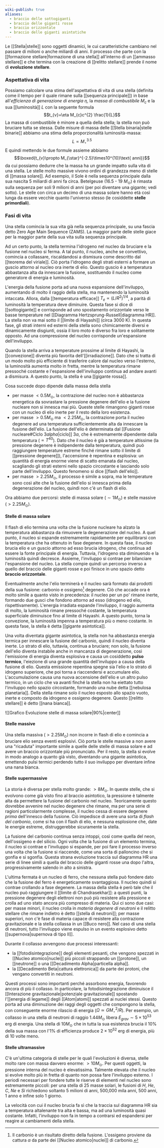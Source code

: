 ```yaml
---
wiki-publish: true
aliases:
  - braccio delle sottogiganti
  - braccio delle giganti rosse
  - braccio orizzontale
  - braccio delle giganti asintotiche
---
```

Le [[Stella|stelle]] sono oggetti dinamici, le cui caratteristiche cambiano nel passare di milioni o anche miliardi di anni. Il processo che parte con la [[formazione stellare|formazione di una stella]] all'interno di un [[ammasso stellare]] e che termina con la creazione di [[relitto stellare]] prende il nome di **evoluzione stellare**.
### Aspettativa di vita
Possiamo calcolare una stima dell'aspettativa di vita di una stella (definita come il tempo per il quale rimane sulla [[sequenza principale]]) in base all'*efficienza di generazione di energia* $\eta$, la *massa di combustibile* $M_{c}$ e la sua [[luminosità]] $L$ con la seguente formula
$$t_{v}=\eta M_{c}c^{2} \frac{1}{L}$$
La massa di combustibile è minore a quella della stella; la stella non può bruciare tutta se stessa. Dalle misure di massa delle [[Stella binaria|stelle binarie]] abbiamo una stima della proporzionalità luminosità-massa:
$$L\propto M_{\star}^{3.5}$$
E quindi mettendo le due formule assieme abbiamo
$$\boxed{t_{v}\propto M_{\star}^{-2.5}\times10^{10}\text{ anni}}$$
da cui possiamo dedurre che la massa ha un grande impatto sulla vita di una stella. Le stelle molto massive vivono ordini di grandezza meno di stelle di [[massa solare]]. Ad esempio, il Sole è nella sequenza principale dalla sua nascita 5 miliardi di anni fa circa. Betelgeuse (16.5 - 19 $M_{\odot}$) è rimasta sulla sequenza per soli 9 milioni di anni (per poi diventare una gigante; vedi sotto). Le stelle con circa un decimo di una massa solare hanno età così lunga da essere vecchie quanto l'universo stesso (le cosiddette **stelle primordiali**).
### Fasi di vita
Una stella comincia la sua vita già nella sequenza principale, su una fascia detto Zero Age Main Sequence (ZAMS). La maggior parte delle stelle giace per la maggior parte della sua vita sulla sequenza principale.

Ad un certo punto, la stella termina l'idrogeno nel nucleo da bruciare e la fusione nel nucleo si ferma. A tal punto, il nucleo, anche se convettivo, comincia a collassare, riscaldandosi a dismisura come descritto dal [[teorema del viriale]]. Ciò porta l'idrogeno degli strati esterni a formare un guscio attorno al nucleo ora inerte di elio. Questo guscio è a temperatura abbastanza alta da innescare la fusione, sostituendo il nucleo come generatore di energia e luminosità.

L'energia della fusione porta ad una nuova espansione dell'inviluppo, aumentando di molto il raggio della stella, ma mantenendo la luminosità intaccata. Allora, dalla [[temperatura efficace]] $T_{e}\propto (L/R^{2})^{1/4}$, a parità di luminosità la temperatura deve diminuire. Questa fase si dice di [[sottogigante]] e corrisponde ad uno spostamento orizzontale verso le basse temperature nel [[Diagramma Hertzsprung-Russell|diagramma HR]]. La stella non va mai sotto il [[limite di Hayashi]] (circa 3000 K). In questa fase, gli strati interni ed esterni della stella sono chimicamente diversi e dinamicamente disgiunti, ossia il loro moto è diverso fra loro e solitamente opposto. Ad una compressione del nucleo corrisponde un'espansione dell'inviluppo.

Quando la stella arriva a temperature prossime al limite di Hayashi, la [[convezione]] diventa più favorita dell'[[irradiazione]]. Dato che si tratta di un modo molto più efficiente di trasferire calore dal nucleo verso l'esterno, la luminosità aumenta molto in fretta, mentre la temperatura rimane pressoché costante e l'espansione dell'inviluppo continua ad andare avanti a dismisura. A questo punto, la stella è una [[gigante rossa]].

Cosa succede dopo dipende dalla massa della stella
- per masse $<0.5M_{\odot}$, la contrazione del nucleo non è abbastanza energetica da sovrastare la pressione degenere dell'elio e la fusione nucleare non si innesca mai più. Queste stelle rimangono giganti rosse con un nucleo di elio inerte per il resto della loro esistenza.
- per masse $>0.5M_{\odot}$ ma $<2.25M_{\odot}$, la contrazione porta il nucleo degenere ad una temperatura sufficientemente alta da innescare la fusione dell'elio. La fusione dell'elio è determinata dal [[Fusione nucleare#Ciclo $3 alpha$|ciclo]] $3\alpha$, che è estremamente dipendente dalla temperatura ($\propto T^{40}$). Dato che il nucleo è già a temperature altissime (la pressione degenere è indipendente dalla temperatura, quindi può raggiungere temperature estreme finché rimane sotto il limite di [[pressione degenere]]), l'accensione è repentina e esplosiva: un quantità di energia enorme viene di scatto emanata dal nucleo, scagliando gli strati esterni nello spazio circostante e lasciando solo parte dell'inviluppo. Questo fenomeno si dice [[flash dell'elio]].
- per masse $>2.25M_{\odot}$, il processo è simile a sopra, ma le temperature sono così alte che la fusione dell'elio si innesca prima della degenerazione del nucleo, quindi non c'è un flash di elio.

Ora abbiamo due percorsi: stelle di massa solare ($\sim1M_{\odot}$) e stelle massive ($>2.25M_{\odot}$).
#### Stelle di massa solare
Il flash di elio termina una volta che la fusione nucleare ha alzato la temperatura abbastanza da rimuovere la degenerazione del nucleo. A quel punto, il nucleo si espande estremamente rapidamente per equilibrarsi con la temperatura che ha ottenuto in fase degenere. In questa fase, il nucleo brucia elio e un guscio attorno ad esso brucia idrogeno, che continua ad essere la fonte principale di energia. Tuttavia, l'idrogeno sta diminuendo e la luminosità quindi decresce. Assieme, l'inviluppo si contrae per bilanciare l'espansione del nucleo. La stella compie quindi un percorso inverso a quello del braccio delle giganti rosse e poi finisce in uno spazio detto **braccio orizzontale**.

Eventualmente anche l'elio terminerà e il nucleo sarà formato dai prodotti della sua fusione: carbonio e ossigeno[^1] degenere. Ciò che accade ora è molto simile a quanto visto in precedenza: il nucleo per un po' rimane inerte, formando due gusci che fondono attorno ad esso (idrogeno ed elio, rispettivamente). L'energia irradiata espande l'inviluppo, il raggio aumenta di molto, la luminosità rimane pressoché costante, la temperatura superficiale diminuisce fino al limite di Hayashi. A questo punto, torna la convezione, la luminosità impenna a temperatura più o meno costante. In questa fase, la stella è detta [[gigante asintotica]].

Una volta diventata gigante asintotica, la stella non ha abbastanza energia termica per innescare la fusione del carbonio, quindi il nucleo diventa inerte. Lo strato di elio, tuttavia, continua a bruciare; non solo, la fusione dell'elio diventa instabile anche in mancanza di degenerazione, così l'emissione di energia diventa esplosiva e causa un cosiddetto **pulso termico**, l'eiezione di una grande quantità dell'inviluppo a causa della fusione di elio. Questa emissione repentina spegne sia l'elio e lo strato di idrogeno superiore, che poi torna a riaccendersi e accumulare elio. L'accumulazione causa una nuova accensione dell'elio e un altro pulso termico, in un ciclo che va avanti finché la stella non ha eiettato tutto l'inviluppo nello spazio circostante, formando una nube detta [[nebulosa planetaria]]. Della stella rimane solo il nucleo esposto allo spazio vuoto, inerte e composto da idrogeno e ossigeno degenere. Questo [[relitto stellare]] è detto [[nana bianca]].

![[Grafico Evoluzione stelle di massa solare|90%|center]]

#### Stelle massive
Una stella massiva ($>2.25M_{\odot}$) non incorre in flash di elio e comincia a bruciare elio senza eventi esplosivi. Ciò porta le stelle massive a non avere una "ricaduta" importante simile a quelle delle stelle di massa solare e ad avere un braccio orizzontale più pronunciato. Per il resto, la stella si evolve in modo analogo a quanto già visto, diventando una gigante asintotica, emettendo pulsi termici perdendo tutto il suo inviluppo per diventare infine una nana bianca.
#### Stelle supermassive
La storia è diversa per stella molto grande: $>8M_{\odot}$. In queste stelle, che si evolvono come già visto fino al braccio asintotico, la pressione è talmente alta da permettere la fusione del carbonio nel nucleo. Teoricamente questo dovrebbe avvenire nel nucleo degenere che rimane, ma per una serie di ragioni particolarmente complesse, il nucleo cessa di essere degenere *prima* dell'innesco della fusione. Ciò impedisce di avere una sorta di *flash del carbonio*, come si ha con il flash di elio, e nessuna esplosione che, date le energie estreme, distruggerebbe sicuramente la stella.

La fusione del carbonio continua senza intoppi, così come quella del neon, dell'ossigeno e del silicio. Ogni volta che la fusione di un elemento termina, il nucleo si contrae e l'inviluppo si espande, per poi fare il processo inverso una volta che la fusione si riaccende, come una sorta di palloncino che si gonfia e si sgonfia. Questa strana evoluzione traccia sul diagramma HR una serie di linee simili a quella del braccio delle giganti rosse una dopo l'altra, progressivamente salendo in alto a sinistra.

L'ultima fermata è un nucleo di ferro, che nessuna stella può fondere dato che la fusione del ferro è energeticamente svantaggiosa. Il nucleo quindi si contrae crollando a fase degenere. La massa della stella è però tale che il nucleo può raggiungere il [[limite di Chandrasekhar]]: a questi punti, la pressione degenere degli elettroni non può più resistere alla pressione e crolla ad uno stato ancora più compresso di materia. Qui ci sono due casi: per masse minori, il nucleo crolla in *materia degenere di neutroni*  e il relitto stellare che rimane indietro è detto [[stella di neutroni]]; per masse superiori, non c'è fase di materia capace di resistere alla contrazione gravitazionale e la stella collassa in un [[Buco nero]]. Nel caso di una stella di neutroni, tutto l'inviluppo viene espulso in un evento esplosivo detto [[supernova|supernova di tipo II]].

Durante il collasso avvengono due processi interessanti:
- la [[fotodisintegrazione]] degli elementi pesanti, che vengono spezzati in [[Nucleo atomico|nuclei]] più piccoli strappando un [[protone]], un [[neutrone]] o una [[Decadimento Alpha|particella alpha]].
- la [[Decadimento Beta|cattura elettronica]] da parte dei protoni, che vengano convertiti in neutroni.

Questi processi sono importanti perché assorbono energia, favorendo ancora di più il collasso. In particolare, la fotodisintegrazione diminuisce il [[Interazione gravitazionale|potenziale gravitazionale]] spostando l'[[energia di legame]] degli [[Atom|atomi]] spezzati ai nuclei stessi. Questo porta ad una diminuzione dei raggi degli oggetti che compongono la stella, con conseguente enorme rilascio di energia ($\Omega\simeq GM_{\star}^{2}/R$). Per esempio, un collasso in una stella di neutroni di raggio $1.44 M_{\odot}$ libera $E_{grav}\sim5\times10^{53}$ erg di energia. Una stella di $10M_{\odot}$ che in tutta la sua esistenza brucia il 10% della sua massa con l'1% di efficienza produce $2\times10^{52}$ erg di energia, più di 10 volte meno.
#### Stelle ultramassive
C'è un'ultima categoria di stelle per le quali l'evoluzioni è diversa, stelle molto rare con massa davvero enorme: $>10M_{\odot}$. Per questi oggetti, la pressione interna del nucleo è elevatissima. Talmente elevata che il nucleo si evolve molto più in fretta di quanto non possa fare l'inviluppo esterno. I periodi necessari per fondere tutte le riserve di elementi nel nucleo sono estremamente piccoli: per una stella di 25 masse solari, le fusioni di $H$, $He$, $C$, $Ne$ e $Si$ richiedono soltanto 5 milioni di anni, 500,000 mila anni, 500 anni, 1 anno e infine solo 1 giorno.

La velocità con cui il nucleo brucia fa sì che la traccia sul diagramma HR sia a temperatura altalenante tra alta e bassa, ma ad una luminosità quasi costante. Infatti, l'inviluppo non fa in tempo a contrarsi ed espandersi per reagire ai cambiamenti della stella.

[^1]: Il carbonio è un risultato diretto della fusione. L'ossigeno proviene da cattura $\alpha$ da parte dei [[Nucleo atomico|nuclei]] di carbonio.